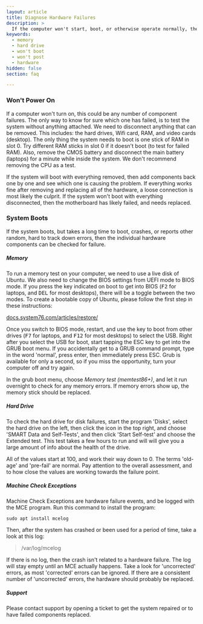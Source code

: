 ```yaml
---
layout: article
title: Diagnose Hardware Failures
description: >
  If the computer won't start, boot, or otherwise operate normally, there may be a hardware issue.  Follow these steps to diagnose hardware failures.
keywords:
  - memory
  - hard drive
  - won't boot
  - won't post
  - hardware
hidden: false
section: faq

---
```


### Won't Power On

If a computer won't turn on, this could be any number of component failures.  The only way to know for sure which one has failed, is to test the system without anything attached.  We need to disconnect anything that can be removed.  This includes: the hard drives, Wifi card, RAM, and video cards (desktop). The only thing the system needs to boot is one stick of RAM in slot 0. Try different RAM sticks in slot 0 if it doesn't boot (to test for failed RAM).  Also, remove the CMOS battery and disconnect the main battery (laptops) for a minute while inside the system.  We don't recommend removing the CPU as a test.

If the system will boot with everything removed, then add components back one by one and see which one is causing the problem.  If everything works fine after removing and replacing all of the hardware, a loose connection is most likely the culprit.  If the system won't boot with everything disconnected, then the motherboard has likely failed, and needs replaced.

### System Boots

If the system boots, but takes a long time to boot, crashes, or reports other random, hard to track down errors, then the individual hardware components can be checked for failure.

##### Memory

To run a memory test on your computer, we need to use a live disk of Ubuntu.  We also need to change the BIOS settings from UEFI mode to BIOS mode.  If you press the key indicated on boot to get into BIOS (<kbd>F2</kbd> for laptops, and <kbd>DEL</kbd> for most desktops), there will be a toggle between the two modes.  To create a bootable copy of Ubuntu, please follow the first step in these instructions:

[docs.system76.com/articles/restore/](http://docs.system76.com/articles/restore/)

Once you switch to BIOS mode, restart, and use the key to boot from other drives (<kbd>F7</kbd> for laptops, and <kbd>F12</kbd> for most desktops) to select the USB.  Right after you select the USB for boot, start tapping the ESC key to get into the GRUB boot menu.  If you accidentally get to a GRUB command prompt, type in the word 'normal', press enter, then immediately press <kdb>ESC</kbd>.  Grub is available for only a second, so if you miss the opportunity, turn your computer off and try again.

In the grub boot menu, choose _Memory test (memtest86+)_, and let it run overnight to check for any memory errors.  If memory errors show up, the memory stick should be replaced.

##### Hard Drive

To check the hard drive for disk failures, start the program 'Disks', select the hard drive on the left, then click the icon in the top right, and choose 'SMART Data and Self-Tests', and then click 'Start Self-test' and choose the Extended test.  This test takes a few hours to run and will will give you a large amount of info about the health of the drive.

All of the values start at 100, and work their way down to 0.  The terms 'old-age' and 'pre-fail' are normal.  Pay attention to the overall assessment, and to how close the values are working towards the failure point.

##### Machine Check Exceptions

Machine Check Exceptions are hardware failure events, and be logged with the MCE program.  Run this command to install the program:

`sudo apt install mcelog`

Then, after the system has crashed or been used for a period of time, take a look at this log:

> /var/log/mcelog

If there is no log, then the crash isn't related to a hardware failure.  The log will stay empty until an MCE actually happens.  Take a look for 'uncorrected' errors, as most 'corrected' errors can be ignored.  If there are a consistent number of 'uncorrected' errors, the hardware should probably be replaced.

##### Support

Please contact support by opening a ticket to get the system repaired or to have failed components replaced.
